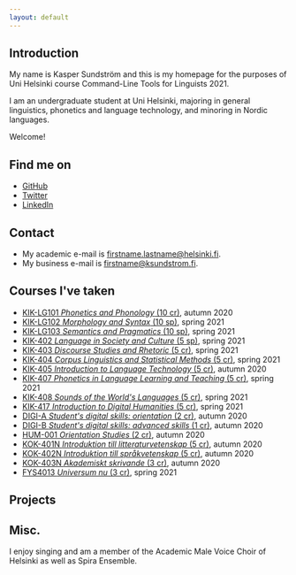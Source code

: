 ```yaml
---
layout: default
---
```


## Introduction

My name is Kasper Sundström and this is my homepage for the purposes of Uni Helsinki course Command-Line
Tools for Linguists 2021.

I am an undergraduate student at Uni Helsinki, majoring in general linguistics, phonetics and language technology,
and minoring in Nordic languages.

Welcome!

## Find me on

* [GitHub](https://github.com/KSundstrom)
* [Twitter](https://twitter.com/KSundstrom)
* [LinkedIn](https://www.linkedin.com/in/kaspersundstrom)

## Contact

* My academic e-mail is firstname.lastname@helsinki.fi.
* My business e-mail is firstname@ksundstrom.fi.

## Courses I've taken

* [KIK-LG101 _Phonetics and Phonology_ (10 cr)](https://studies.helsinki.fi/courses/cu/hy-CU-117877928-2021-08-01), autumn 2020
* [KIK-LG102 _Morphology and Syntax_ (10 sp)](https://sisu.helsinki.fi/student/courseunit/hy-CU-117877884-2020-08-01), spring 2021
* [KIK-LG103 _Semantics and Pragmatics_ (10 sp)](https://sisu.helsinki.fi/student/courseunit/hy-CU-117877915-2020-08-01), spring 2021
* [KIK-402 _Language in Society and Culture_ (5 sp)](https://sisu.helsinki.fi/student/courseunit/hy-CU-118591802-2020-08-01), spring 2021
* [KIK-403 _Discourse Studies and Rhetoric_ (5 cr)](https://sisu.helsinki.fi/student/courseunit/hy-CU-118591831-2020-08-01), spring 2021
* [KIK-404 _Corpus Linguistics and Statistical Methods_ (5 cr)](https://sisu.helsinki.fi/student/courseunit/hy-CU-118591838-2020-08-01), spring 2021
* [KIK-405 _Introduction to Language Technology_ (5 cr)](https://sisu.helsinki.fi/student/courseunit/hy-CU-118591924-2020-08-01), autumn 2020
* [KIK-407 _Phonetics in Language Learning and Teaching_ (5 cr)](https://sisu.helsinki.fi/student/courseunit/hy-CU-118591958-2020-08-01), spring 2021
* [KIK-408 _Sounds of the World's Languages_ (5 cr)](https://sisu.helsinki.fi/student/courseunit/hy-CU-118591985-2020-08-01), spring 2021
* [KIK-417 _Introduction to Digital Humanities_ (5 cr)](https://sisu.helsinki.fi/student/courseunit/hy-CU-134491907-2020-08-01), spring 2021
* [DIGI-A _Student's digital skills: orientation_ (2 cr)](https://studies.helsinki.fi/courses/cu/hy-CU-134743242-2020-08-01), autumn 2020
* [DIGI-B _Student's digital skills: advanced skills_ (1 cr)](https://studies.helsinki.fi/courses/cu/hy-CU-134743553-2020-08-01), autumn 2020
* [HUM-001 _Orientation Studies_ (2 cr)](https://studies.helsinki.fi/courses/cu/hy-CU-118010544-2021-08-01), autumn 2020
* [KOK-401N _Introduktion till litteraturvetenskap_ (5 cr)](https://studies.helsinki.fi/courses/cu/hy-CU-123935065-2020-08-01), autumn 2020
* [KOK-402N _Introduktion till språkvetenskap_ (5 cr)](https://studies.helsinki.fi/courses/cu/hy-CU-123935267-2020-08-01), autumn 2020
* [KOK-403N _Akademiskt skrivande_ (3 cr)](https://studies.helsinki.fi/courses/cu/hy-CU-123935427-2020-08-01), autumn 2020
* [FYS4013 _Universum nu_ (3 cr)](https://sisu.helsinki.fi/student/courseunit/hy-CU-118399854-2020-08-01), spring 2021

## Projects

## Misc.

I enjoy singing and am a member of the Academic Male Voice Choir of Helsinki as well as Spira Ensemble.
